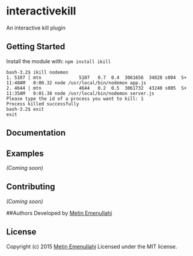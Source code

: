 # interactivekill

An interactive kill plugin

## Getting Started
Install the module with: `npm install ikill`

```shell
bash-3.2$ ikill nodemon
1. 5107 | mtn              5107   0.7  0.4  3061656  34828 s004  S+   11:40AM   0:00.32 node /usr/local/bin/nodemon app.js
2. 4644 | mtn              4644   0.2  0.5  3061732  43240 s005  S+   11:35AM   0:01.38 node /usr/local/bin/nodemon server.js
Please type the id of a process you want to kill: 1
Process killed successfully
bash-3.2$ exit
exit
```

## Documentation

## Examples
_(Coming soon)_

## Contributing
_(Coming soon)_

##Authors
Developed by [Metin Emenullahi](https://github.com/0xmtn/)

## License
Copyright (c) 2015 [Metin Emenullahi](https://github.com/0xmtn/) 
Licensed under the MIT license.
